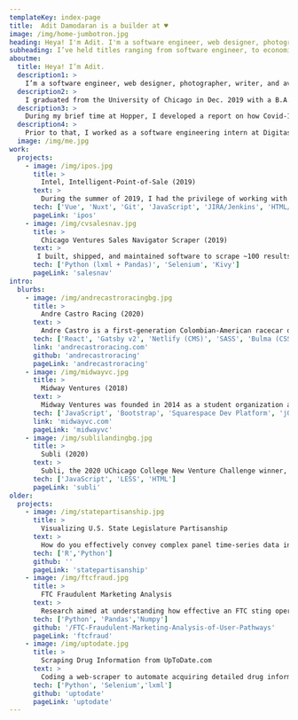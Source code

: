 ```yaml
---
templateKey: index-page
title:  Adit Damodaran is a builder at ♥
image: /img/home-jumbotron.jpg
heading: Heya! I'm Adit. I'm a software engineer, web designer, photographer, writer, and avid roadtripper. As of June 2020, I'm looking for full-time positions.
subheading: I’ve held titles ranging from software engineer, to economist, to designer.
aboutme:
  title: Heya! I’m Adit.
  description1: >
    I’m a software engineer, web designer, photographer, writer, and avid roadtripper. I most recently worked as an Economist at Hopper, but am looking for my next opportunity a bit early due to Covid-19.  
  description2: >
    I graduated from the University of Chicago in Dec. 2019 with a B.A. in Economics and a specialization in Data Science. In Aug. 2020, I’ll begin my Master’s in Computer Science at the Georgia Institute of Technology.
  description3: >
    During my brief time at Hopper, I developed a report on how Covid-19 would affect U.S. & Canadian flight operations and airfare, and created data visualizations to help the communications team understand the scope of cancellations across major U.S. airports and carriers.
  description4: >
    Prior to that, I worked as a software engineering intern at Digitas for the Intel account. I was also an undergraduate VC Intern with Chicago Ventures, and a Marketing/Design Intern alongside the amazing team at the Polsky Center for Entrepreneurship and Innovation.
  image: /img/me.jpg
work:
  projects:
    - image: /img/ipos.jpg
      title: >
        Intel, Intelligent-Point-of-Sale (2019)
      text: >
        During the summer of 2019, I had the privilege of working with the amazing Technology team at Digitas in Chicago as a Front-End Software Engineering Intern. During my time at Digitas, I worked on Intel’s “Intelligent Point of Sale (IPOS)” software.
      tech: ['Vue', 'Nuxt', 'Git', 'JavaScript', 'JIRA/Jenkins', 'HTML/SCSS', 'Bootstrap', 'NVM/NPM']
      pageLink: 'ipos'
    - image: /img/cvsalesnav.jpg
      title: >
        Chicago Ventures Sales Navigator Scraper (2019)
      text: >
       I built, shipped, and maintained software to scrape ~100 results/minute for any given filter on Sales Navigator, helping Chicago Ventures automate a previously manual and tedious process.
      tech: ['Python (lxml + Pandas)', 'Selenium', 'Kivy']
      pageLink: 'salesnav'
intro:
  blurbs:
    - image: /img/andrecastroracingbg.jpg
      title: >
        Andre Castro Racing (2020)
      text: >
        Andre Castro is a first-generation Colombian-American racecar driver and 2020 EuroNASCAR Champion. I built Andre's website to help sponsors and racing teams better understand his potential and talent.
      tech: ['React', 'Gatsby v2', 'Netlify (CMS)', 'SASS', 'Bulma (CSS)', 'Javascript']
      link: 'andrecastroracing.com'
      github: 'andrecastroracing'
      pageLink: 'andrecastroracing'
    - image: /img/midwayvc.jpg
      title: >
        Midway Ventures (2018)
      text: >
        Midway Ventures was founded in 2014 as a student organization at the University of Chicago to help VC firms identify, diligence, and source promising student startups, and to work directly with startups on projects related to fundraising and business development.
      tech: ['JavaScript', 'Bootstrap', 'Squarespace Dev Platform', 'jQuery', 'Greensock', 'HTML', 'LESS',]
      link: 'midwayvc.com'
      pageLink: 'midwayvc'
    - image: /img/sublilandingbg.jpg
      title: >
        Subli (2020)
      text: >
        Subli, the 2020 UChicago College New Venture Challenge winner, is a student-run startup that made a free peer-to-peer marketplace to find and list student housing. I worked with Subli to design and develop a landing page that would emphasize their brand's simplicity and honesty while increasing conversions.
      tech: ['JavaScript', 'LESS', 'HTML']
      pageLink: 'subli'
older:
  projects:
    - image: /img/statepartisanship.jpg
      title: >
        Visualizing U.S. State Legislature Partisanship
      text: >
        How do you effectively convey complex panel time-series data in a static image?
      tech: ['R','Python']
      github: ''
      pageLink: 'statepartisanship'
    - image: /img/ftcfraud.jpg
      title: >
        FTC Fraudulent Marketing Analysis
      text: >
        Research aimed at understanding how effective an FTC sting operation was at protecting consumers against fraudulent marketing companies.
      tech: ['Python', 'Pandas','Numpy']
      github: '/FTC-Fraudulent-Marketing-Analysis-of-User-Pathways'
      pageLink: 'ftcfraud'
    - image: /img/uptodate.jpg
      title: >
        Scraping Drug Information from UpToDate.com
      text: >
        Coding a web-scraper to automate acquiring detailed drug information from an online, authentication-protected database.
      tech: ['Python', 'Selenium','lxml']
      github: 'uptodate'
      pageLink: 'uptodate'
---
```


